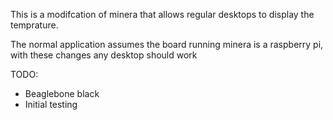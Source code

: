 This is a modifcation of minera that allows regular desktops to display the temprature.

The normal application assumes the board running minera is a raspberry pi, with these changes any desktop should work




TODO:

- Beaglebone black 
- Initial testing